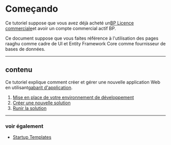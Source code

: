 # Começando
Ce tutoriel suppose que vous avez déjà acheté un[BP Licence commerciale](https://commercial.abp.io/pricing "")et avoir un compte commercial actif BP.

Ce document suppose que vous faites référence à l'utilisation des pages raaghu comme cadre de UI et Entity Framework Core comme fournisseur de bases de données.
- - -
## contenu
Ce tutoriel explique comment créer et gérer une nouvelle application Web en utilisant[gabarit d'application](Application-Templates.html "").

1. [Mise en place de votre environnement de développement](Setup-Your-Development-Environment.md "")
1. [Créer une nouvelle solution](Creating-A-New-Solution.md "")
1. [Runir la solution](Running-The-Solution.md "")

- - -
### voir également

- [Startup Templates](Startup-Template.md "")


